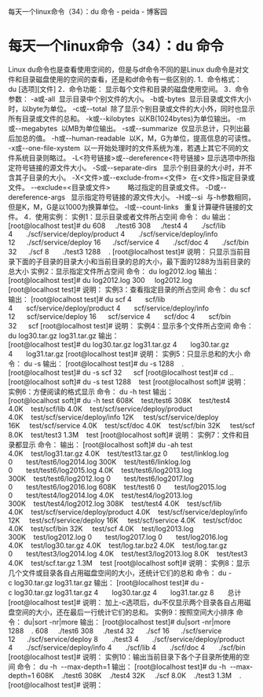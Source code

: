 每天一个linux命令（34）：du 命令 - peida - 博客园

#  每天一个linux命令（34）：du 命令

Linux du命令也是查看使用空间的，但是与df命令不同的是Linux du命令是对文件和目录磁盘使用的空间的查看，还是和df命令有一些区别的.
1．命令格式：
du [选项][文件]
2．命令功能：
显示每个文件和目录的磁盘使用空间。
3．命令参数：
-a或-all  显示目录中个别文件的大小。
-b或-bytes  显示目录或文件大小时，以byte为单位。
-c或--total  除了显示个别目录或文件的大小外，同时也显示所有目录或文件的总和。
-k或--kilobytes  以KB(1024bytes)为单位输出。
-m或--megabytes  以MB为单位输出。
-s或--summarize  仅显示总计，只列出最后加总的值。
-h或--human-readable  以K，M，G为单位，提高信息的可读性。
-x或--one-file-xystem  以一开始处理时的文件系统为准，若遇上其它不同的文件系统目录则略过。
-L<符号链接>或--dereference<符号链接> 显示选项中所指定符号链接的源文件大小。
-S或--separate-dirs   显示个别目录的大小时，并不含其子目录的大小。
-X<文件>或--exclude-from=<文件>  在<文件>指定目录或文件。
--exclude=<目录或文件>         略过指定的目录或文件。
-D或--dereference-args   显示指定符号链接的源文件大小。
-H或--si  与-h参数相同，但是K，M，G是以1000为换算单位。
-l或--count-links   重复计算硬件链接的文件。
4．使用实例：
实例1：显示目录或者文件所占空间
命令：
du
输出：
[root@localhost test]# du
608     ./test6
308     ./test4
4       ./scf/lib
4       ./scf/service/deploy/product
4       ./scf/service/deploy/info
12      ./scf/service/deploy
16      ./scf/service
4       ./scf/doc
4       ./scf/bin
32      ./scf
8       ./test3
1288    .
[root@localhost test]#
说明：
只显示当前目录下面的子目录的目录大小和当前目录的总的大小，最下面的1288为当前目录的总大小
实例2：显示指定文件所占空间
命令：
du log2012.log
输出：
[root@localhost test]# du log2012.log
300     log2012.log
[root@localhost test]#
说明：
实例3：查看指定目录的所占空间
命令：
du scf
输出：
[root@localhost test]# du scf
4       scf/lib
4       scf/service/deploy/product
4       scf/service/deploy/info
12      scf/service/deploy
16      scf/service
4       scf/doc
4       scf/bin
32      scf
[root@localhost test]#
说明：
实例4：显示多个文件所占空间
命令：
du log30.tar.gz log31.tar.gz
输出：
[root@localhost test]# du log30.tar.gz log31.tar.gz
4       log30.tar.gz
4       log31.tar.gz
[root@localhost test]#
说明：
实例5：只显示总和的大小
命令：
du -s
输出：
[root@localhost test]# du -s
1288    .
[root@localhost test]# du -s scf
32      scf
[root@localhost test]# cd ..
[root@localhost soft]# du -s test
1288    test
[root@localhost soft]#
说明：
实例6：方便阅读的格式显示
命令：
du -h test
输出：
[root@localhost soft]# du -h test
608K    test/test6
308K    test/test4
4.0K    test/scf/lib
4.0K    test/scf/service/deploy/product
4.0K    test/scf/service/deploy/info
12K     test/scf/service/deploy
16K     test/scf/service
4.0K    test/scf/doc
4.0K    test/scf/bin
32K     test/scf
8.0K    test/test3
1.3M    test
[root@localhost soft]#
说明：
实例7：文件和目录都显示
命令：
输出：
[root@localhost soft]# du -ah test
4.0K    test/log31.tar.gz
4.0K    test/test13.tar.gz
0       test/linklog.log
0       test/test6/log2014.log
300K    test/test6/linklog.log
0       test/test6/log2015.log
4.0K    test/test6/log2013.log
300K    test/test6/log2012.log
0       test/test6/log2017.log
0       test/test6/log2016.log
608K    test/test6
0       test/log2015.log
0       test/test4/log2014.log
4.0K    test/test4/log2013.log
300K    test/test4/log2012.log
308K    test/test4
4.0K    test/scf/lib
4.0K    test/scf/service/deploy/product
4.0K    test/scf/service/deploy/info
12K     test/scf/service/deploy
16K     test/scf/service
4.0K    test/scf/doc
4.0K    test/scf/bin
32K     test/scf
4.0K    test/log2013.log
300K    test/log2012.log
0       test/log2017.log
0       test/log2016.log
4.0K    test/log30.tar.gz
4.0K    test/log.tar.bz2
4.0K    test/log.tar.gz
0       test/test3/log2014.log
4.0K    test/test3/log2013.log
8.0K    test/test3
4.0K    test/scf.tar.gz
1.3M    test
[root@localhost soft]#
说明：
实例8：显示几个文件或目录各自占用磁盘空间的大小，还统计它们的总和
命令：
du -c log30.tar.gz log31.tar.gz
输出：
[root@localhost test]# du -c log30.tar.gz log31.tar.gz
4       log30.tar.gz
4       log31.tar.gz
8       总计
[root@localhost test]#
说明：
加上-c选项后，du不仅显示两个目录各自占用磁盘空间的大小，还在最后一行统计它们的总和。
实例9：按照空间大小排序
命令：
du|sort -nr|more
输出：
[root@localhost test]# du|sort -nr|more
1288    .
608     ./test6
308     ./test4
32      ./scf
16      ./scf/service
12      ./scf/service/deploy
8       ./test3
4       ./scf/service/deploy/product
4       ./scf/service/deploy/info
4       ./scf/lib
4       ./scf/doc
4       ./scf/bin
[root@localhost test]#
说明：
实例10：输出当前目录下各个子目录所使用的空间
命令：
du -h  --max-depth=1
输出：
[root@localhost test]# du -h  --max-depth=1
608K    ./test6
308K    ./test4
32K     ./scf
8.0K    ./test3
1.3M    .
[root@localhost test]#
说明：